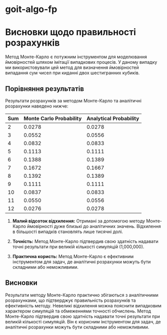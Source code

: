 # goit-algo-fp
 
# Висновки щодо правильності розрахунків
Метод Монте-Карло є потужним інструментом для моделювання ймовірностей шляхом імітації випадкових процесів. У даному випадку ми використовували цей метод для визначення ймовірностей випадання сум чисел при киданні двох шестигранних кубиків.

## Порівняння результатів
Результати розрахунків за методом Монте-Карло та аналітичні розрахунки наведено нижче:

| Sum | Monte Carlo Probability | Analytical Probability |
|-----|-------------------------|------------------------|
| 2   | 0.0278                  | 0.0278                 |
| 3   | 0.0552                  | 0.0556                 |
| 4   | 0.0832                  | 0.0833                 |
| 5   | 0.1113                  | 0.1111                 |
| 6   | 0.1388                  | 0.1389                 |
| 7   | 0.1672                  | 0.1667                 |
| 8   | 0.1392                  | 0.1389                 |
| 9   | 0.1111                  | 0.1111                 |
| 10  | 0.0837                  | 0.0833                 |
| 11  | 0.0550                  | 0.0556                 |
| 12  | 0.0276                  | 0.0278                 |


1. **Малий відсоток відхилення:** Отримані за допомогою методу Монте-Карло ймовірності дуже близькі до аналітичних значень. Відхилення в більшості випадків становлять лише тисячні долі.

2. **Точність:** Метод Монте-Карло підтвердив свою здатність надавати точні результати при великій кількості симуляцій (1,000,000).

3. **Практична користь:** Метод Монте-Карло є ефективним інструментом для задач, де аналітичні розрахунки можуть бути складними або неможливими.

## Висновки
Результати методу Монте-Карло практично збігаються з аналітичними розрахунками, що підтверджує правильність розрахунків та ефективність методу. Невеликі відхилення можна пояснити випадковим характером симуляцій та обмеженнями точності обчислень. Метод Монте-Карло підтвердив свою здатність надавати точні результати при великій кількості симуляцій. Він є корисним інструментом для задач, де аналітичні розрахунки можуть бути складними або неможливими.